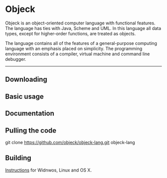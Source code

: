 # Objeck
Objeck is an object-oriented computer language with functional features. The language has ties with Java, Scheme and UML. In this language all data types, except for higher-order functions, are treated as objects.

The language contains all of the features of a general-purpose computing language with an emphasis placed on simplicity. The programming environment consists of a compiler, virtual machine and command line debugger.

---

## Downloading

## Basic usage

## Documentation

## Pulling the code
git clone https://github.com/objeck/objeck-lang.git objeck-lang

## Building
[Instructions](http://www.objeck.org/developers/) for Widnwos, Linux and OS X. 
